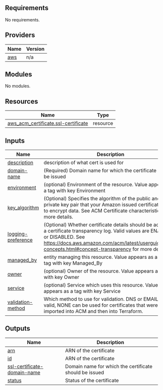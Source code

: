 <!-- BEGIN_TF_DOCS -->
## Requirements

No requirements.

## Providers

| Name | Version |
|------|---------|
| <a name="provider_aws"></a> [aws](#provider\_aws) | n/a |

## Modules

No modules.

## Resources

| Name | Type |
|------|------|
| [aws_acm_certificate.ssl-certificate](https://registry.terraform.io/providers/hashicorp/aws/latest/docs/resources/acm_certificate) | resource |

## Inputs

| Name | Description | Type | Default | Required |
|------|-------------|------|---------|:--------:|
| <a name="input_description"></a> [description](#input\_description) | description of what cert is used for | `string` | `"description"` | no |
| <a name="input_domain-name"></a> [domain-name](#input\_domain-name) | (Required) Domain name for which the certificate should be issued | `string` | `"mydomain.name"` | no |
| <a name="input_environment"></a> [environment](#input\_environment) | (optional) Environment of the resource. Value appears as a tag with key Environment | `string` | `"env"` | no |
| <a name="input_key_algorithm"></a> [key\_algorithm](#input\_key\_algorithm) | (Optional) Specifies the algorithm of the public and private key pair that your Amazon issued certificate uses to encrypt data. See ACM Certificate characteristics for more details. | `string` | `"RSA_2048"` | no |
| <a name="input_logging-preference"></a> [logging-preference](#input\_logging-preference) | (Optional) Whether certificate details should be added to a certificate transparency log. Valid values are ENABLED or DISABLED. See https://docs.aws.amazon.com/acm/latest/userguide/acm-concepts.html#concept-transparency for more details | `string` | `"ENABLED"` | no |
| <a name="input_managed_by"></a> [managed\_by](#input\_managed\_by) | entity managing this resource. Value appears as a meta tag with key Managed\_By | `string` | `"Terraform"` | no |
| <a name="input_owner"></a> [owner](#input\_owner) | (optional) Owner of the resource. Value appears as a tag with key Owner | `string` | `"owner"` | no |
| <a name="input_service"></a> [service](#input\_service) | (optional) Service which uses this resource. Value appears as a tag with key Service | `string` | `"service"` | no |
| <a name="input_validation-method"></a> [validation-method](#input\_validation-method) | Which method to use for validation. DNS or EMAIL are valid, NONE can be used for certificates that were imported into ACM and then into Terraform. | `string` | `"DNS"` | no |

## Outputs

| Name | Description |
|------|-------------|
| <a name="output_arn"></a> [arn](#output\_arn) | ARN of the certificate |
| <a name="output_id"></a> [id](#output\_id) | ARN of the certificate |
| <a name="output_ssl-certificate-domain-name"></a> [ssl-certificate-domain-name](#output\_ssl-certificate-domain-name) | Domain name for which the certificate should be issued |
| <a name="output_status"></a> [status](#output\_status) | Status of the certificate |
<!-- END_TF_DOCS -->